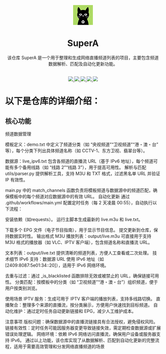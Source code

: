 <div align="center">
  <img src="./static/images/logo.png" alt="logo"/>
  <h1 align="center">SuperA</h1>
</div>

<div align="center">该仓库 SuperA 是一个用于整理和生成网络直播频道列表的项目，主要包含频道数据解析、匹配及自动化更新功能。</div>
<br>
<p align="center">
  <a href="https://github.com/alantang1977/SuperA/releases">
    <img src="https://img.shields.io/github/v/release/alantang1977/SuperA" />
  </a>
  <a href="https://www.python.org/">
    <img src="https://img.shields.io/badge/python-%20%3D%203.13-47c219" />
  </a>
  <a href="https://github.com/alantang1977/SuperA/releases">
    <img src="https://img.shields.io/github/downloads/alantang1977/SuperA/total" />
  </a>
  <a href="https://github.com/alantang1977/SuperA">
    <img src="https://img.shields.io/github/stars/alantang1977/SuperA" />
  </a>
  <a href="https://github.com/alantang1977/SuperA/fork">
    <img src="https://img.shields.io/github/forks/alantang1977/SuperA" />
  </a>
</p>


# 以下是仓库的详细介绍：
## 核心功能
频道数据管理 

模板定义：demo.txt 中定义了频道分类（如 “央视频道”“卫视频道”“港・澳・台” 等），每个分类下列出具体频道名称（如 CCTV-1、东方卫视、翡翠台等）。

数据源：live_ipv6.txt 包含各频道的直播流 URL（基于 IPv6 地址），每个频道可能有多个备用线路（如 “线路 2”“线路 3”），用于提高可用性。
解析与匹配
utils/parser.py 提供解析工具，支持 M3U 和 TXT 格式，过滤黑名单 URL 并验证 IP 有效性。

main.py 中的 match_channels 函数负责将模板频道与数据源中的频道匹配，确保模板中的每个频道对应数据源中的有效 URL。
自动化更新
通过 .github/workflows/main.yml 配置定时任务（每 2 天凌晨 00:55），自动执行以下流程：

安装依赖（如requests）。
运行主脚本生成最新的 live.m3u 和 live.txt。

下载多个 EPG 文件（电子节目指南），用于显示节目信息。
提交更新到仓库，保持数据实时性。
输出格式
M3U 播放列表：output/live.m3u 可直接用于支持 M3U 格式的播放器（如 VLC、IPTV 客户端），包含频道名称和直播流 URL。

文本列表：output/live.txt 提供清晰的频道列表，方便人工查看或二次处理。
技术细节
IPv6 支持：数据源 URL 使用 IPv6 地址（如 [2409:8087:5e01:34::20]），适用于 IPv6 网络环境。

去重与过滤：通过 _is_blacklisted 函数排除无效或被禁止的 URL，确保链接可用性。
分类匹配：按模板中的分类（如 “卫视频道”“港・澳・台”）组织频道，便于用户按类别浏览。

使用场景
IPTV 服务：生成可用于 IPTV 客户端的播放列表，支持多线路切换。
直播聚合：整理多个来源的直播流，按分类展示，方便用户快速找到目标频道。
自动化维护：通过定时任务自动更新链接和 EPG，减少人工维护成本。

注意事项
版权问题：确保数据源中的直播流链接具有合法授权，避免侵权风险。
链接有效性：定时任务可能因服务器变更导致链接失效，需定期检查数据源或扩展错误处理逻辑。
网络环境：依赖 IPv6 网络访问直播流，确保用户设备或服务器支持 IPv6。
通过以上功能，该仓库实现了从数据解析、匹配到自动化更新的完整流程，适用于需要高效管理和分发网络直播频道的场景
